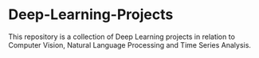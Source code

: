 # Deep-Learning-Projects
This repository is a collection of Deep Learning projects in relation to Computer Vision, Natural Language Processing and Time Series Analysis.
